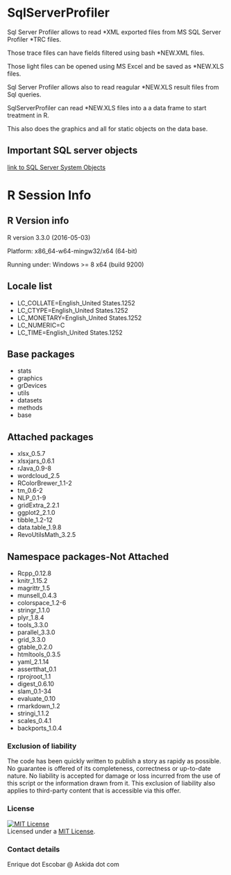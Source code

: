 # SqlServerProfiler
Sql Server Profiler allows to read *XML exported files from MS SQL Server Profiler *TRC files.

Those trace files can have fields filtered using bash *NEW.XML files.

Those light files can be opened using MS Excel and be saved as *NEW.XLS files.

Sql Server Profiler allows also to read reagular *NEW.XLS result files from Sql queries.

SqlServerProfiler can read *NEW.XLS files into a a data frame to start treatment in R.

This also does the graphics and all for static objects on the data base.

## Important SQL server objects

[link to SQL Server System Objects]("Doc/MS-SQLServer_sys.object.types.png"")
# R Session Info
 
## R Version info
R version 3.3.0 (2016-05-03)

Platform: x86_64-w64-mingw32/x64 (64-bit)

Running under: Windows >= 8 x64 (build 9200)

## Locale list
- LC_COLLATE=English_United States.1252
- LC_CTYPE=English_United States.1252
- LC_MONETARY=English_United States.1252
- LC_NUMERIC=C
- LC_TIME=English_United States.1252

## Base packages
- stats
- graphics
- grDevices
- utils
- datasets
- methods
- base

## Attached packages
- xlsx_0.5.7
- xlsxjars_0.6.1
- rJava_0.9-8
- wordcloud_2.5
- RColorBrewer_1.1-2
- tm_0.6-2
- NLP_0.1-9
- gridExtra_2.2.1
- ggplot2_2.1.0
- tibble_1.2-12
- data.table_1.9.8
- RevoUtilsMath_3.2.5

## Namespace packages-Not Attached
- Rcpp_0.12.8
- knitr_1.15.2
- magrittr_1.5
- munsell_0.4.3
- colorspace_1.2-6
- stringr_1.1.0
- plyr_1.8.4
- tools_3.3.0
- parallel_3.3.0
- grid_3.3.0
- gtable_0.2.0
- htmltools_0.3.5
- yaml_2.1.14
- assertthat_0.1
- rprojroot_1.1
- digest_0.6.10
- slam_0.1-34
- evaluate_0.10
- rmarkdown_1.2
- stringi_1.1.2
- scales_0.4.1
- backports_1.0.4

### Exclusion of liability

The code has been quickly written to publish a story as rapidy as possible. No guarantee is offered of its completeness, correctness or up-to-date nature. No liability is accepted for damage or loss incurred from the use of this script or the information drawn from it. This exclusion of liability also applies to third-party content that is accessible via this offer.

### License

<a rel="license" href="https://raw.githubusercontent.com/enriqueescobar-askida/SqlServerProfiler/master/LICENSE"><img alt="MIT License" style="border-width:0" src="https://ucarecdn.com/71946d9b-adad-4d6e-9130-0a480ddcc553/" /></a><br /><span xmlns:dct="http://purl.org/dc/terms/" property="dct:title">Licensed under a <a rel="license" href="https://raw.githubusercontent.com/enriqueescobar-askida/SqlServerProfiler/master/LICENSE">MIT License</a>.

### Contact details

Enrique dot Escobar @ Askida dot com
